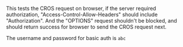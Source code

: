 This tests the CROS request on browser, if the server required authorization, "Access-Control-Allow-Headers" should include "Authorization". And the "OPTIONS" request shouldn't be blocked, and should return success for browser to send the CROS request next.

The username and password for basic auth is `abc`

